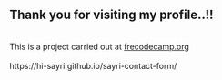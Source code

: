 <h2>Thank you for visiting my profile..!!</h2><br>
This is a project carried out at <a href="https://www.freecodecamp.org/learn">frecodecamp.org</a>
<br>
<br>
https://hi-sayri.github.io/sayri-contact-form/
